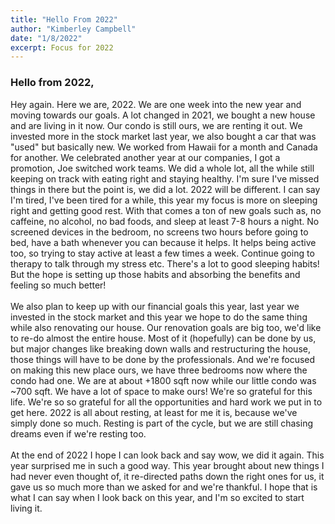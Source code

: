 ```yaml
---
title: "Hello From 2022"
author: "Kimberley Campbell"
date: "1/8/2022"
excerpt: Focus for 2022
---
```


### Hello from 2022, 

Hey again. Here we are, 2022. We are one week into the new year and moving towards our goals. A lot changed in 2021, we bought a new house and are living in it now. Our condo is still ours, we are renting it out. We invested more in the stock market last year, we also bought a car that was "used" but basically new. We worked from Hawaii for a month and Canada for another. We celebrated another year at our companies, I got a promotion, Joe switched work teams. We did a whole lot, all the while still keeping on track with eating right and staying healthy. I'm sure I've missed things in there but the point is, we did a lot. 2022 will be different. I can say I'm tired, I've been tired for a while, this year my focus is more on sleeping right and getting good rest. With that comes a ton of new goals such as, no caffeine, no alcohol, no bad foods, and sleep at least 7-8 hours a night. No screened devices in the bedroom, no screens two hours before going to bed, have a bath whenever you can because it helps. It helps being active too, so trying to stay active at least a few times a week. Continue going to therapy to talk through my stress etc. There's a lot to good sleeping habits! But the hope is setting up those habits and absorbing the benefits and feeling so much better! 
<br>
<br>
We also plan to keep up with our financial goals this year, last year we invested in the stock market and this year we hope to do the same thing while also renovating our house. Our renovation goals are big too, we'd like to re-do almost the entire house. Most of it (hopefully) can be done by us, but major changes like breaking down walls and restructuring the house, those things will have to be done by the professionals. And we're focused on making this new place ours, we have three bedrooms now where the condo had one. We are at about +1800 sqft now while our little condo was ~700 sqft. We have a lot of space to make ours! We're so grateful for this life. We're so so grateful for all the opportunities and hard work we put in to get here. 2022 is all about resting, at least for me it is, because we've simply done so much. Resting is part of the cycle, but we are still chasing dreams even if we're resting too. 
<br>
<br>
At the end of 2022 I hope I can look back and say wow, we did it again. This year surprised me in such a good way. This year brought about new things I had never even thought of, it re-directed paths down the right ones for us, it gave us so much more than we asked for and we're thankful. I hope that is what I can say when I look back on this year, and I'm so excited to start living it. 
